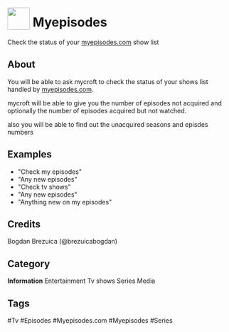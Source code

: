 # <img src="https://raw.githack.com/FortAwesome/Font-Awesome/master/svgs/solid/tv.svg" card_color="#40DBB0" width="50" height="50" style="vertical-align:bottom"/> Myepisodes
Check the status of your [myepisodes.com](http://www.myepisodes.com) show list

## About
You will be able to ask mycroft to check the status of your shows list handled by [myepisodes.com](http://www.myepisodes.com).

mycroft will be able to give you the number of episodes not acquired and optionally the number of episodes acquired but not watched.

also you will be able to find out the unacquired seasons and episdes numbers

## Examples
* "Check my episodes"
* "Any new episodes"
* "Check tv shows"
* "Any new episodes"
* "Anything new on my episodes"

## Credits
Bogdan Brezuica (@brezuicabogdan)

## Category
**Information**
Entertainment
Tv shows
Series
Media

## Tags
#Tv
#Episodes
#Myepisodes.com
#Myepisodes
#Series

